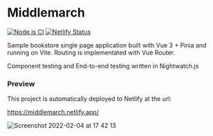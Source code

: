 # Middlemarch
[![Node.js CI](https://github.com/beatfactor/middlemarch/actions/workflows/node.js.yml/badge.svg?branch=main)](https://github.com/beatfactor/middlemarch/actions/workflows/node.js.yml)
[![Netlify Status](https://api.netlify.com/api/v1/badges/16d2bbe4-6931-4e83-9fe5-6fd6e1688f2d/deploy-status)](https://app.netlify.com/sites/middlemarch/deploys)

Sample bookstore single page application built with Vue 3 + Pinia and running on Vite. Routing is implementated with Vue Router. 

Component testing and End-to-end testing written in Nightwatch.js

### Preview
This project is automatically deployed to Netlify at the url:

https://middlemarch.netlify.app/

![Screenshot 2022-02-04 at 17 42 13](https://user-images.githubusercontent.com/419506/152567821-ebc2073d-2759-412f-8e55-fcb1261d6c6c.png)
